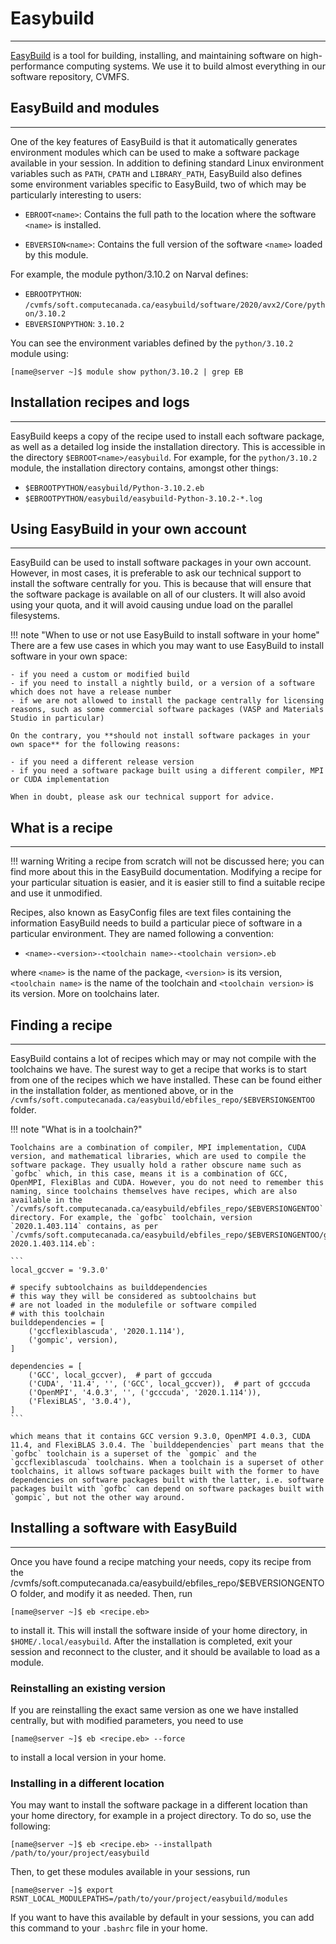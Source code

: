 # **Easybuild**

----

<!-- Reference: https://docs.alliancecan.ca/wiki/EasyBuild/en -->


[EasyBuild](https://easybuild.io/) is a tool for building, installing, and maintaining software on high-performance computing systems. We use it to build almost everything in our software repository, CVMFS.

## **EasyBuild and modules**

----


One of the key features of EasyBuild is that it automatically generates environment modules which can be used to make a software package available in your session. In addition to defining standard Linux environment variables such as `PATH`, `CPATH` and `LIBRARY_PATH`, EasyBuild also defines some environment variables specific to EasyBuild, two of which may be particularly interesting to users:

- `EBROOT<name>`: Contains the full path to the location where the software `<name>` is installed.

- `EBVERSION<name>`: Contains the full version of the software `<name>` loaded by this module.

For example, the module python/3.10.2 on Narval defines:

- `EBROOTPYTHON`: `/cvmfs/soft.computecanada.ca/easybuild/software/2020/avx2/Core/python/3.10.2`
- `EBVERSIONPYTHON`: `3.10.2`

You can see the environment variables defined by the `python/3.10.2` module using:

```
[name@server ~]$ module show python/3.10.2 | grep EB
```

## **Installation recipes and logs**

----

EasyBuild keeps a copy of the recipe used to install each software package, as well as a detailed log inside the installation directory. This is accessible in the directory `$EBROOT<name>/easybuild`. For example, for the `python/3.10.2` module, the installation directory contains, amongst other things:

- `$EBROOTPYTHON/easybuild/Python-3.10.2.eb`
- `$EBROOTPYTHON/easybuild/easybuild-Python-3.10.2-*.log`

## **Using EasyBuild in your own account**

----

EasyBuild can be used to install software packages in your own account. However, in most cases, it is preferable to ask our technical support to install the software centrally for you. This is because that will ensure that the software package is available on all of our clusters. It will also avoid using your quota, and it will avoid causing undue load on the parallel filesystems.

!!! note "When to use or not use EasyBuild to install software in your home"
	There are a few use cases in which you may want to use EasyBuild to install software in your own space:

	- if you need a custom or modified build
	- if you need to install a nightly build, or a version of a software which does not have a release number
	- if we are not allowed to install the package centrally for licensing reasons, such as some commercial software packages (VASP and Materials Studio in particular)
	
	On the contrary, you **should not install software packages in your own space** for the following reasons:

	- if you need a different release version
	- if you need a software package built using a different compiler, MPI or CUDA implementation
	
	When in doubt, please ask our technical support for advice.

## **What is a recipe**

----

!!! warning
	Writing a recipe from scratch will not be discussed here; you can find more about this in the EasyBuild documentation. Modifying a recipe for your particular situation is easier, and it is easier still to find a suitable recipe and use it unmodified.

Recipes, also known as EasyConfig files are text files containing the information EasyBuild needs to build a particular piece of software in a particular environment. They are named following a convention:

- `<name>-<version>-<toolchain name>-<toolchain version>.eb`

where `<name>` is the name of the package, `<version>` is its version, `<toolchain name>` is the name of the toolchain and `<toolchain version>` is its version. More on toolchains later.

## **Finding a recipe**

----

EasyBuild contains a lot of recipes which may or may not compile with the toolchains we have. The surest way to get a recipe that works is to start from one of the recipes which we have installed. These can be found either in the installation folder, as mentioned above, or in the `/cvmfs/soft.computecanada.ca/easybuild/ebfiles_repo/$EBVERSIONGENTOO` folder.


!!! note "What is in a toolchain?"

	Toolchains are a combination of compiler, MPI implementation, CUDA version, and mathematical libraries, which are used to compile the software package. They usually hold a rather obscure name such as `gofbc` which, in this case, means it is a combination of GCC, OpenMPI, FlexiBlas and CUDA. However, you do not need to remember this naming, since toolchains themselves have recipes, which are also available in the `/cvmfs/soft.computecanada.ca/easybuild/ebfiles_repo/$EBVERSIONGENTOO` directory. For example, the `gofbc` toolchain, version `2020.1.403.114` contains, as per `/cvmfs/soft.computecanada.ca/easybuild/ebfiles_repo/$EBVERSIONGENTOO/gofbc/gofbc-2020.1.403.114.eb`:

	```
	local_gccver = '9.3.0'

	# specify subtoolchains as builddependencies
	# this way they will be considered as subtoolchains but
	# are not loaded in the modulefile or software compiled
	# with this toolchain
	builddependencies = [
		('gccflexiblascuda', '2020.1.114'),
		('gompic', version),
	]

	dependencies = [
		('GCC', local_gccver),  # part of gcccuda
		('CUDA', '11.4', '', ('GCC', local_gccver)),  # part of gcccuda
		('OpenMPI', '4.0.3', '', ('gcccuda', '2020.1.114')),
		('FlexiBLAS', '3.0.4'),
	]
	```
	
	which means that it contains GCC version 9.3.0, OpenMPI 4.0.3, CUDA 11.4, and FlexiBLAS 3.0.4. The `builddependencies` part means that the `gofbc` toolchain is a superset of the `gompic` and the `gccflexiblascuda` toolchains. When a toolchain is a superset of other toolchains, it allows software packages built with the former to have dependencies on software packages built with the latter, i.e. software packages built with `gofbc` can depend on software packages built with `gompic`, but not the other way around.

## **Installing a software with EasyBuild**

----

Once you have found a recipe matching your needs, copy its recipe from the /cvmfs/soft.computecanada.ca/easybuild/ebfiles_repo/$EBVERSIONGENTOO folder, and modify it as needed. Then, run

```
[name@server ~]$ eb <recipe.eb>
```

to install it. This will install the software inside of your home directory, in `$HOME/.local/easybuild`. After the installation is completed, exit your session and reconnect to the cluster, and it should be available to load as a module.

### **Reinstalling an existing version**

If you are reinstalling the exact same version as one we have installed centrally, but with modified parameters, you need to use

```
[name@server ~]$ eb <recipe.eb> --force
```

to install a local version in your home.

### **Installing in a different location**

You may want to install the software package in a different location than your home directory, for example in a project directory. To do so, use the following:

```
[name@server ~]$ eb <recipe.eb> --installpath /path/to/your/project/easybuild
```

Then, to get these modules available in your sessions, run

```
[name@server ~]$ export RSNT_LOCAL_MODULEPATHS=/path/to/your/project/easybuild/modules
```

If you want to have this available by default in your sessions, you can add this command to your `.bashrc` file in your home.

